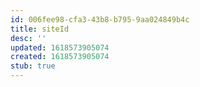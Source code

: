 ```yaml
---
id: 006fee98-cfa3-43b8-b795-9aa024849b4c
title: siteId
desc: ''
updated: 1618573905074
created: 1618573905074
stub: true
---
```


